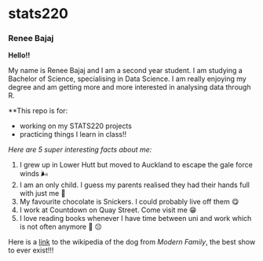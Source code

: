 # stats220

### **Renee Bajaj** ###

__Hello!!__

My name is Renee Bajaj and I am a second year student. I am studying a Bachelor of Science, specialising in Data Science. I am really enjoying my degree and am getting more and more interested in analysing data through R.

**This repo is for:
- working on my STATS220 projects 
- practicing things I learn in class!!

_Here are 5 super interesting facts about me:_
1. I grew up in Lower Hutt but moved to Auckland to escape the gale force winds :wind_face:
2. I am an only child. I guess my parents realised they had their hands full with just me :girl:
3. My favourite chocolate is Snickers. I could probably live off them :yum:
4. I work at Countdown on Quay Street. Come visit me :grin:
5. I love reading books whenever I have time between uni and work which is not often anymore :open_book: :pensive:

Here is a [link](https://en.wikipedia.org/wiki/Brigitte_(dog)) to the wikipedia of the dog from _Modern Family_, the best show to ever exist!!!

